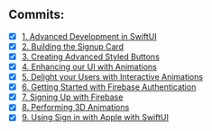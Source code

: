 ## Commits:
- [x] [1. Advanced Development in SwiftUI](https://github.com/mrgsdev/DesignCode/commit/cec8f992e9f65f05303d7aba495a0316af16981a)
- [x] [2. Building the Signup Card](https://github.com/mrgsdev/DesignCode/commit/00925d53ed2abdc59c91049f99cdb0332e8d01ee)
- [x] [3. Creating Advanced Styled Buttons](https://github.com/mrgsdev/DesignCode/commit/17b8e5e6a9506948dfae1b8cd1f54633bd276e1f)
- [x] [4. Enhancing our UI with Animations](https://github.com/mrgsdev/DesignCode/commit/f71f09279040d9dfade2a275e53488a0e7dc619f)
- [x] [5. Delight your Users with Interactive Animations](https://github.com/mrgsdev/DesignCode/commit/aaf5360f72a22dcef251d74746f99b3f5638feeb)
- [x] [6. Getting Started with Firebase Authentication](https://github.com/mrgsdev/DesignCode/commit/233e06281b8b7cf4ea5a24f82d2f0fe783278173)
- [x] [7. Signing Up with Firebase](https://github.com/mrgsdev/DesignCode/commit/f517be8ce7f523ed61993da885ff280ceeb2b04f)
- [x] [8. Performing 3D Animations](https://github.com/mrgsdev/DesignCode/commit/dd185a4443a53ed0d933c4c2f29bd4e7c7fd2aaa)
- [x] [9. Using Sign in with Apple with SwiftUI](https://github.com/mrgsdev/DesignCode/commit/678476b101cec2a17b8262623a10f32d04fd429f)
